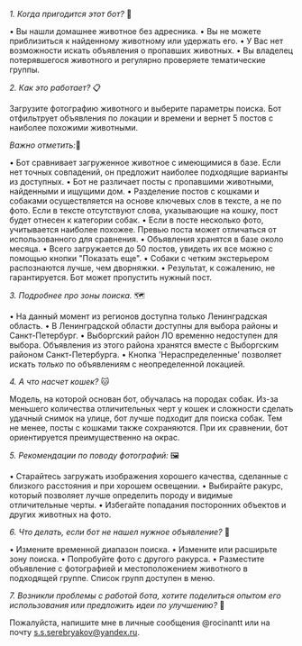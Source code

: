 *1. Когда пригодится этот бот?* 🐾

  • Вы нашли домашнее животное без адресника. 
  • Вы не можете приблизиться к найденному животному или удержать его.
  • У Вас нет возможности искать объявления о пропавших животных.
  • Вы владелец потерявшегося животного и регулярно проверяете тематические группы.

*2. Как это работает?* 📋

  Загрузите фотографию животного и выберите параметры поиска.
  Бот отфильтрует объявления по локации и времени и вернет 5 постов с наиболее похожими животными.

  *Важно отметить:*📍

  • Бот сравнивает загруженное животное с имеющимися в базе. Если нет точных совпадений, он предложит наиболее подходящие варианты из доступных.
  • Бот не различает посты с пропавшими животными, найденными и ищущими дом.
  • Разделение постов с кошками и собаками осуществляется на основе ключевых слов в тексте, а не по фото. Если в тексте отсутствуют слова, указывающие на кошку, пост будет отнесен к категории собак.
  • Если в посте несколько фото, учитывается наиболее похожее. Превью поста может отличаться от использованного для сравнения.
  • Объявления хранятся в базе около месяца.
  • Всего загружается до 50 постов, увидеть их все можно с помощью кнопки "Показать еще".
  • Собаки с четким экстерьером распознаются лучше, чем дворняжки.
  • Результат, к сожалению, не гарантируется. Бот может пропустить нужный пост.

*3. Подробнее про зоны поиска.* 🗺️

  • На данный момент из регионов доступна только Ленинградская область.
  • В Ленинградской области доступны для выбора районы и Санкт-Петербург.
  • Выборгский район ЛО временно недоступен для выбора. Объявления из этого района хранятся вместе с Выборгским районом Санкт-Петербурга.
  • Кнопка 'Нераспределенные' позволяет искать *только* по объявлениям с неопределенной локацией.

*4. А что насчет кошек?* 🐱
  
  Модель, на которой основан бот, обучалась на породах собак. Из-за меньшего количества отличительных черт у кошек и сложности сделать удачный снимок на улице, бот лучше подходит для поиска собак.
  Тем не менее, посты с кошками также сохраняются. При их сравнении, бот ориентируется преимущественно на окрас.

*5. Рекомендации по поводу фотографий:* 🖼️

  • Старайтесь загружать изображения хорошего качества, сделанные с близкого расстояния и при хорошем освещении.
  • Выбирайте ракурс, который позволяет лучше определить породу и видимые отличительные черты.
  • Избегайте попадания посторонних объектов и других животных на фото.

*6. Что делать, если бот не нашел нужное объявление?* 🧐

  • Измените временной диапазон поиска.
  • Измените или расширьте зону поиска.
  • Попробуйте фото с другого ракурса.
  • Разместите объявление с фотографией и местоположением животного в подходящей группе. Список групп доступен в меню.

*7. Возникли проблемы с работой бота, хотите поделиться опытом его использования или предложить идеи по улучшению?* 💬

  Пожалуйста, напишите мне в личные сообщения @rocinantt или на почту s.s.serebryakov@yandex.ru.

